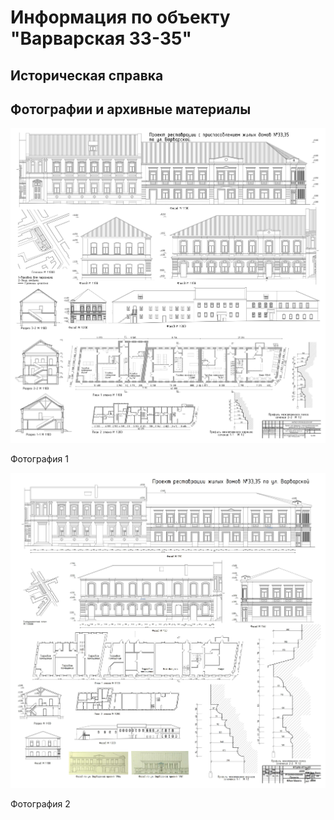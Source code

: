 # Информация по объекту "Варварская 33-35"

## Историческая справка

## Фотографии и архивные материалы

![1](/BuidingsInfo/63f153e5-2c22-4490-b09a-5b747a16594f/1_Compressed.jpg)

Фотография 1

![2](/BuidingsInfo/63f153e5-2c22-4490-b09a-5b747a16594f/2_Compressed.jpg)

Фотография 2

